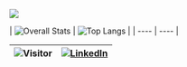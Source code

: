 ![](banner.gif)

| ![Overall Stats](https://github-readme-stats.vercel.app/api?username=hathawayj&count_private=true&show_icons=true&hide=stars)     |   ![Top Langs](https://github-readme-stats.vercel.app/api/top-langs/?username=hathawayj&layout=compact)
   |
| ---- | ---- |


|  ![Visitor](https://visitor-badge.laobi.icu/badge?page_id=hathawayj.hathawayj)    |  <a href="<https://www.linkedin.com/in/hathawayj/>">![LinkedIn](https://img.shields.io/badge/LinkedIn-0077B5?style=for-the-badge&logo=linkedin&logoColor=white)</a>    |
| ---- | ---- | 







